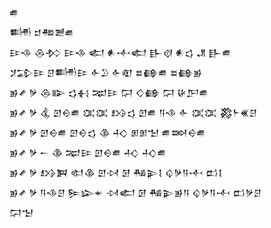 <div class='block'>
<div class='line'>𒌑</div>
<div class='line'>𒌦 𒄑𒍣𒍪𒌑</div>
<div class='line'>𒄿𒈾 𒁲𒁴 𒄿𒈾 𒅗 𒀭𒋾𒅗 𒃲𒋼 𒀭𒌓 𒂗 𒃲𒌑</div>
<div class='line'>𒋡𒁉𒄿 𒆪𒌦𒄿 𒅆𒊒 𒅆𒊏 𒊺𒂵𒌑 𒊺𒂵𒂊</div>
<div class='line'>𒂊𒍦 𒃻 𒁲𒅔 𒌓𒈬 𒉈𒄿 𒁶 𒄭𒂵 𒁶 𒄩𒂅𒌑</div>
<div class='line'>𒂊𒍦 𒃻 𒆬 𒇻𒀪𒌑 𒀬𒀬 𒋳𒌓 𒇻𒌑 𒀀𒈾 𒅆 𒀬𒀬 𒄃𒈨𒌍𒆪</div>
<div class='line'>𒂊𒍦 𒃻 𒇻𒀪𒌑 𒇻𒀪𒌓 𒆠 𒈧 𒁳𒁳𒈠 𒌑𒇷𒀪𒌑</div>
<div class='line'>𒂊𒍦 𒃻 𒀸 𒆠 𒉈𒄿 𒇻𒀪𒌑 𒈧 𒈧𒌑</div>
<div class='line'>𒂊𒍦 𒃻 𒋳𒀉 𒊕𒆠 𒇻𒀴 𒌆 𒄀𒉌𒋙 𒌒𒃻𒀀𒋾 𒆗𒋙</div>
<div class='line'>𒂊𒍦 𒃻 𒀀𒈾𒆪 𒌉𒇽𒄬 𒀴𒅗 𒌆 𒄀𒉌𒂊𒀀 𒌒𒃻𒀀𒋾 𒆗𒃻𒆪</div>
<div class='line'>𒁶𒈠</div>
</div>